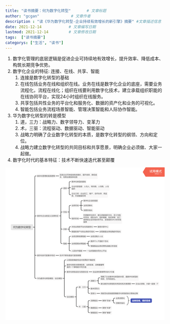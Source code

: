 ```yaml
---
title: "读书摘要：何为数字化转型"       # 文章标题
author: "gcgan"              # 文章作者
description : "读《华为数字化转型-企业持续有效增长的新引擎》摘要" #文章描述信息
date: 2021-12-14            # 文章编写日期
lastmod: 2021-12-14         # 文章修改日期
tags:  ["读书摘要"]
categorys: ["生活", "读书"]
---
```

1. 数字化管理的底层逻辑是促进企业可持续地有效增长，提升效率、降低成本、构筑长期竞争优势。
1. 数字化企业的特征: 连接、在线、共享、智能
    1. 连接是数字化转型的基础
    1. 在线包括业务在线和组织在线。业务在线是数字化企业的底座，需要业务流程化，流程在线化；组织在线要利用数字化技术，建立承载组织职能的在线协同平台，实现24小时组织在线服务。
    1. 共享包括共性业务的平台化和服务化、数据的资产化和业务的可视化。
    1. 智能包括业务流程场景智能、管理决策智能和人际协作智能。
1. 华为数字化转型的转是模型
    1. 道，三力：战略力、数字领导力、变革力
    1. 术，三驱：流程驱动、数据驱动、智能驱动
    1. 战略力明确了企业数字化转型的本质，是数字化转型的纲领、方向和定位。
    1. 战略力建立数字化转型的共同目标和共享愿景，明确企业必须做、大家一起做。
1. 数字化时代的基本特征：技术不断快速迭代甚至颠覆

![何为数字化转型](/images/何为数字化转型.png)